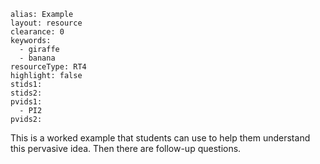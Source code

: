 ````
alias: Example
layout: resource
clearance: 0
keywords:
  - giraffe
  - banana
resourceType: RT4
highlight: false
stids1:
stids2:
pvids1:
  - PI2
pvids2:

````

This is a worked example that students can use to help them understand this pervasive idea.  Then there are follow-up questions.
